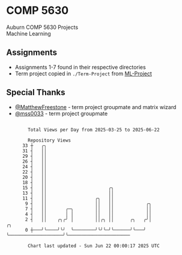 # COMP 5630
Auburn COMP 5630 Projects  
Machine Learning

## Assignments
- Assignments 1-7 found in their respective directories
- Term project copied in `./Term-Project` from [ML-Project](https://github.com/wumphlett/ML-Project)

## Special Thanks
- [@MatthewFreestone](https://github.com/MatthewFreestone) - term project groupmate and matrix wizard
- [@mss0033](https://github.com/mss0033) - term project groupmate

```

        Total Views per Day from 2025-03-25 to 2025-06-22

        Repository Views
      33 ┼   ╭╮
      31 ┤   ││
      29 ┤   ││
      26 ┤   ││
      24 ┤   ││
      22 ┤   ││
      20 ┤   ││
      18 ┤   ││
      15 ┤   ││                       ╭╮
      13 ┤   ││                       ││
      11 ┤   ││                  ╭╮   ││
       9 ┤   ││                  ││   ││            ╭╮
       7 ┤   ││       ╭─╮        ││   ││            ││
       4 ┤   ││       │ │        ││   ││            ││
       2 ┤   ││    ╭╮╭╯ │        ││╭╮ ││      ╭╮   ╭╯│                    ╭╮
       0 ┼───╯╰────╯╰╯  ╰────────╯╰╯╰─╯╰──────╯╰───╯ ╰────────────────────╯╰───────────────────────

        Chart last updated - Sun Jun 22 00:00:17 2025 UTC
        
```
